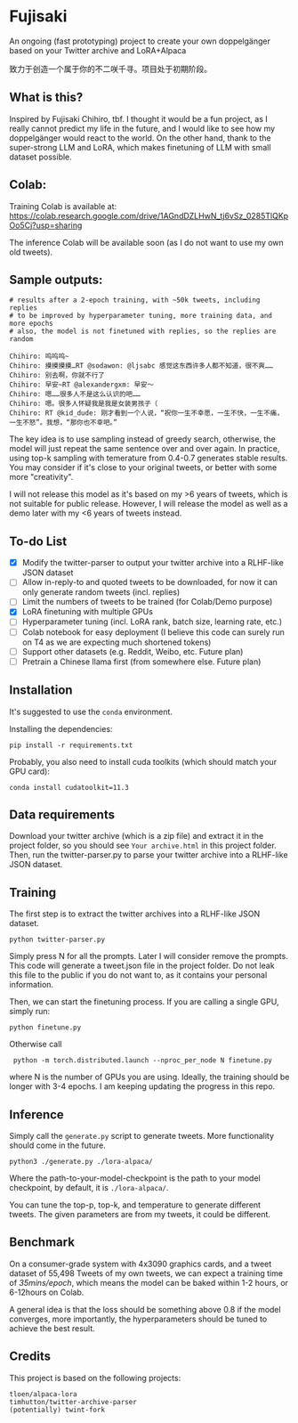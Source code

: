 # Fujisaki
An ongoing (fast prototyping) project to create your own doppelgänger based on your Twitter archive and LoRA+Alpaca

致力于创造一个属于你的不二咲千寻。项目处于初期阶段。

## What is this?

Inspired by Fujisaki Chihiro, tbf. I thought it would be a fun project, as I really cannot predict my life in the future, and I would like to see how my doppelgänger would react to the world. On the other hand, thank to the super-strong LLM and LoRA, which makes finetuning of LLM with small dataset possible.

## Colab:

Training Colab is available at: https://colab.research.google.com/drive/1AGndDZLHwN_tj6vSz_0285TlQKpOo5Cj?usp=sharing

The inference Colab will be available soon (as I do not want to use my own old tweets).

## Sample outputs:

    # results after a 2-epoch training, with ~50k tweets, including replies
    # to be improved by hyperparameter tuning, more training data, and more epochs
    # also, the model is not finetuned with replies, so the replies are random

    Chihiro: 呜呜呜~
    Chihiro: 摸摸摸摸…RT @sodawon: @ljsabc 感觉这东西许多人都不知道，很不爽……
    Chihiro: 别去啊，你就不行了
    Chihiro: 早安~RT @alexandergxm: 早安～
    Chihiro: 嗯……很多人不是这么认识的吧……
    Chihiro: 嗯。很多人怀疑我是我是女装男孩子（
    Chihiro: RT @kid_dude: 刚才看到一个人说，“祝你一生不幸愿，一生不快，一生不痛，一生不怒”。我想，“那你也不幸吧。”

The key idea is to use sampling instead of greedy search, otherwise, the model will just repeat the same sentence over and over again. In practice, using top-k sampling with temerature from 0.4-0.7 generates stable results. You may consider if it's close to your original tweets, or better with some more "creativity".

I will not release this model as it's based on my >6 years of tweets, which is not suitable for public release. However, I will release the model as well as a demo later with my <6 years of tweets instead.

## To-do List

- [x] Modify the twitter-parser to output your twitter archive into a RLHF-like JSON dataset
- [ ] Allow in-reply-to and quoted tweets to be downloaded, for now it can only generate random tweets (incl. replies)
- [ ] Limit the numbers of tweets to be trained (for Colab/Demo purpose)
- [x] LoRA finetuning with multiple GPUs
- [ ] Hyperparameter tuning (incl. LoRA rank, batch size, learning rate, etc.)
- [ ] Colab notebook for easy deployment (I believe this code can surely run on T4 as we are expecting much shortened tokens)
- [ ] Support other datasets (e.g. Reddit, Weibo, etc. Future plan)
- [ ] Pretrain a Chinese llama first (from somewhere else. Future plan)

## Installation

It's suggested to use the `conda` environment. 

Installing the dependencies:

```pip install -r requirements.txt```

Probably, you also need to install cuda toolkits (which should match your GPU card):

```conda install cudatoolkit=11.3```

## Data requirements

Download your twitter archive (which is a zip file) and extract it in the project folder, so you should see `Your archive.html` in this project folder. Then, run the twitter-parser.py to parse your twitter archive into a RLHF-like JSON dataset.

## Training

The first step is to extract the twitter archives into a RLHF-like JSON dataset. 

```python twitter-parser.py```

Simply press N for all the prompts. Later I will consider remove the prompts. This code will generate a tweet.json file in the project folder. Do not leak this file to the public if you do not want to, as it contains your personal information.

Then, we can start the finetuning process. If you are calling a single GPU, simply run:

```python finetune.py```

Otherwise call

``` python -m torch.distributed.launch --nproc_per_node N finetune.py``` 

where N is the number of GPUs you are using. Ideally, the training should be longer with 3-4 epochs. I am keeping updating the progress in this repo.

## Inference

Simply call the `generate.py` script to generate tweets. More functionality should come in the future. 

```python3 ./generate.py ./lora-alpaca/```

Where the path-to-your-model-checkpoint is the path to your model checkpoint, by default, it is `./lora-alpaca/`.

You can tune the top-p, top-k, and temperature to generate different tweets. The given parameters are from my tweets, it could be different.

## Benchmark

On a consumer-grade system with 4x3090 graphics cards, and a tweet dataset of 55,498 Tweets of my own tweets, we can expect a training time of *35mins/epoch*, which means the model can be baked within 1-2 hours, or 6-12hours on Colab. 

A general idea is that the loss should be something above 0.8 if the model converges, more importantly, the hyperparameters should be tuned to achieve the best result.

## Credits

This project is based on the following projects:

    tloen/alpaca-lora
    timhutton/twitter-archive-parser
    (potentially) twint-fork